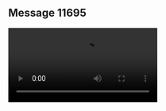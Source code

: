 ## Message 11695



![Video](https://data.iron-swords.co.il/2024/September/23/https://data.iron-swords.co.il/2024/September/23/11695/11695_media.mp4)

